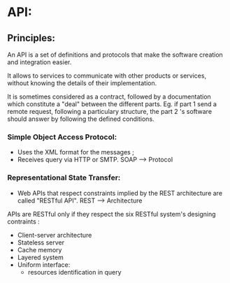 # API:

## Principles:

An API is a set of definitions and protocols that make the software creation and integration easier.

It allows to services to communicate with other products or services, without knowing the details of their implementation.

It is sometimes considered as a contract, followed by a documentation which constitute a "deal" between the different parts. 
Eg. if part 1 send a remote request, following a particulary structure, the part 2 's software should answer by following the defined conditions.

### Simple Object Access Protocol: 
- Uses the XML format for the messages ; 
- Receives query via HTTP or SMTP.
SOAP --> Protocol

### Representational State Transfer: 
- Web APIs that respect constraints implied by the REST architecture are called "RESTful API".
REST --> Architecture

APIs are RESTful only if they respect the six RESTful system's designing contraints :
- Client-server architecture
- Stateless server
- Cache memory
- Layered system
- Uniform interface:
  - resources identification in query 


